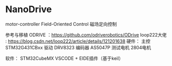 # NanoDrive
motor-controller 
Field-Oriented Control 磁场定向控制

参考与移植 ODRIVE ：https://github.com/odriverobotics/ODrive
loop222大佬 : https://blog.csdn.net/loop222/article/details/121201638
硬件：
主控 STM32G431CBxx
驱动 DRV8323
编码器 AS5047P
测试电机 2804电机

软件：
STM32CubeMX
VSCODE + EIDE插件（基于keil）

 
